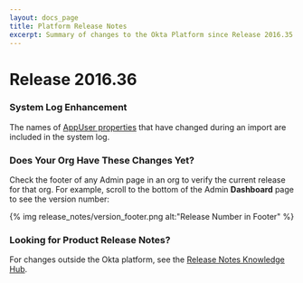 ```yaml
---
layout: docs_page
title: Platform Release Notes
excerpt: Summary of changes to the Okta Platform since Release 2016.35
---
```


# Release 2016.36

### System Log Enhancement

The names of [AppUser properties](/docs/api/resources/apps.html#application-user-properties)
that have changed during an import are included in the system log. <!-- (OKTA-96525) --><!-- ## Bug Fixed -->

### Does Your Org Have These Changes Yet?

Check the footer of any Admin page in an org to verify the current release for that org. For example,
scroll to the bottom of the Admin <b>Dashboard</b> page to see the version number:

{% img release_notes/version_footer.png alt:"Release Number in Footer" %}

### Looking for Product Release Notes?

For changes outside the Okta platform, see the [Release Notes Knowledge Hub](https://support.okta.com/help/articles/Knowledge_Article/Release-Notes-Knowledge-Hub).
